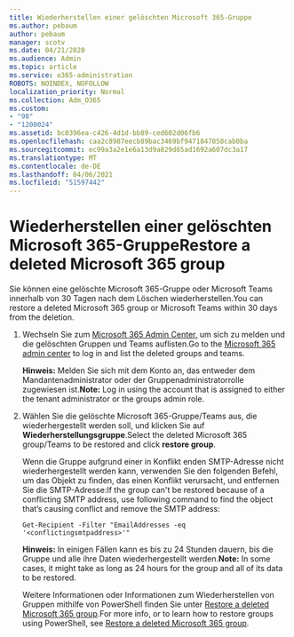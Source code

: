 ```yaml
---
title: Wiederherstellen einer gelöschten Microsoft 365-Gruppe
ms.author: pebaum
author: pebaum
manager: scotv
ms.date: 04/21/2020
ms.audience: Admin
ms.topic: article
ms.service: o365-administration
ROBOTS: NOINDEX, NOFOLLOW
localization_priority: Normal
ms.collection: Adm_O365
ms.custom:
- "98"
- "1200024"
ms.assetid: bc0396ea-c426-4d1d-bb89-ced602d06fb6
ms.openlocfilehash: caa2c8987eecb89bac3469bf9471847858cab0ba
ms.sourcegitcommit: ec99a3a2e1e6a13d9a829d65ad1692a607dc3a17
ms.translationtype: MT
ms.contentlocale: de-DE
ms.lasthandoff: 04/06/2021
ms.locfileid: "51597442"
---
```

# <a name="restore-a-deleted-microsoft-365-group"></a><span data-ttu-id="cce76-102">Wiederherstellen einer gelöschten Microsoft 365-Gruppe</span><span class="sxs-lookup"><span data-stu-id="cce76-102">Restore a deleted Microsoft 365 group</span></span>

<span data-ttu-id="cce76-103">Sie können eine gelöschte Microsoft 365-Gruppe oder Microsoft Teams innerhalb von 30 Tagen nach dem Löschen wiederherstellen.</span><span class="sxs-lookup"><span data-stu-id="cce76-103">You can restore a deleted Microsoft 365 group or Microsoft Teams within 30 days from the deletion.</span></span>

1. <span data-ttu-id="cce76-104">Wechseln Sie zum [Microsoft 365 Admin Center,](https://aka.ms/RestoreDeletedGroup) um sich zu melden und die gelöschten Gruppen und Teams auflisten.</span><span class="sxs-lookup"><span data-stu-id="cce76-104">Go to the [Microsoft 365 admin center](https://aka.ms/RestoreDeletedGroup) to log in and list the deleted groups and teams.</span></span>

    <span data-ttu-id="cce76-105">**Hinweis:** Melden Sie sich mit dem Konto an, das entweder dem Mandantenadministrator oder der Gruppenadministratorrolle zugewiesen ist.</span><span class="sxs-lookup"><span data-stu-id="cce76-105">**Note:** Log in using the account that is assigned to either the tenant administrator or the groups admin role.</span></span>

1. <span data-ttu-id="cce76-106">Wählen Sie die gelöschte Microsoft 365-Gruppe/Teams aus, die wiederhergestellt werden soll, und klicken Sie auf **Wiederherstellungsgruppe**.</span><span class="sxs-lookup"><span data-stu-id="cce76-106">Select the deleted Microsoft 365 group/Teams to be restored and click **restore group**.</span></span>

    <span data-ttu-id="cce76-107">Wenn die Gruppe aufgrund einer in Konflikt enden SMTP-Adresse nicht wiederhergestellt werden kann, verwenden Sie den folgenden Befehl, um das Objekt zu finden, das einen Konflikt verursacht, und entfernen Sie die SMTP-Adresse:</span><span class="sxs-lookup"><span data-stu-id="cce76-107">If the group can't be restored because of a conflicting SMTP address, use following command to find the object that’s causing conflict and remove the SMTP address:</span></span>

    `Get-Recipient -Filter "EmailAddresses -eq '<conflictingsmtpaddress>'"`

    <span data-ttu-id="cce76-108">**Hinweis:** In einigen Fällen kann es bis zu 24 Stunden dauern, bis die Gruppe und alle ihre Daten wiederhergestellt werden.</span><span class="sxs-lookup"><span data-stu-id="cce76-108">**Note:** In some cases, it might take as long as 24 hours for the group and all of its data to be restored.</span></span>

    <span data-ttu-id="cce76-109">Weitere Informationen oder Informationen zum Wiederherstellen von Gruppen mithilfe von PowerShell finden Sie unter [Restore a deleted Microsoft 365 group](https://go.microsoft.com/fwlink/?linkid=867802).</span><span class="sxs-lookup"><span data-stu-id="cce76-109">For more info, or to learn how to restore groups using PowerShell, see [Restore a deleted Microsoft 365 group](https://go.microsoft.com/fwlink/?linkid=867802).</span></span>